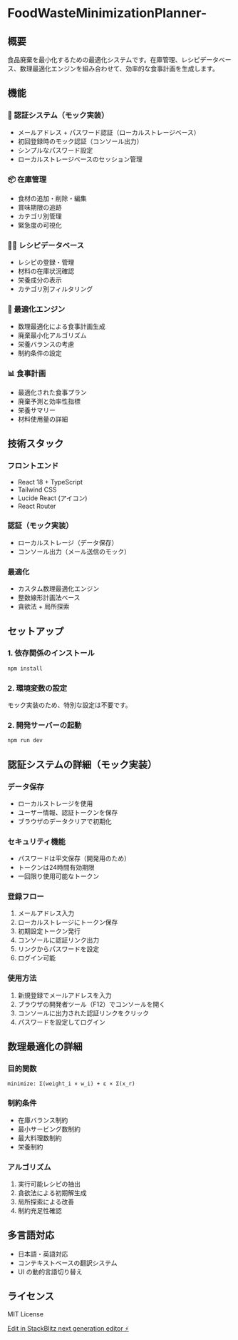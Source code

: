 # FoodWasteMinimizationPlanner-

## 概要
食品廃棄を最小化するための最適化システムです。在庫管理、レシピデータベース、数理最適化エンジンを組み合わせて、効率的な食事計画を生成します。

## 機能

### 🔐 認証システム（モック実装）
- メールアドレス + パスワード認証（ローカルストレージベース）
- 初回登録時のモック認証（コンソール出力）
- シンプルなパスワード設定
- ローカルストレージベースのセッション管理

### 📦 在庫管理
- 食材の追加・削除・編集
- 賞味期限の追跡
- カテゴリ別管理
- 緊急度の可視化

### 👨‍🍳 レシピデータベース
- レシピの登録・管理
- 材料の在庫状況確認
- 栄養成分の表示
- カテゴリ別フィルタリング

### 🎯 最適化エンジン
- 数理最適化による食事計画生成
- 廃棄最小化アルゴリズム
- 栄養バランスの考慮
- 制約条件の設定

### 📊 食事計画
- 最適化された食事プラン
- 廃棄予測と効率性指標
- 栄養サマリー
- 材料使用量の詳細

## 技術スタック

### フロントエンド
- React 18 + TypeScript
- Tailwind CSS
- Lucide React (アイコン)
- React Router

### 認証（モック実装）
- ローカルストレージ（データ保存）
- コンソール出力（メール送信のモック）

### 最適化
- カスタム数理最適化エンジン
- 整数線形計画法ベース
- 貪欲法 + 局所探索

## セットアップ

### 1. 依存関係のインストール
```bash
npm install
```

### 2. 環境変数の設定
モック実装のため、特別な設定は不要です。

### 2. 開発サーバーの起動
```bash
npm run dev
```

## 認証システムの詳細（モック実装）

### データ保存
- ローカルストレージを使用
- ユーザー情報、認証トークンを保存
- ブラウザのデータクリアで初期化

### セキュリティ機能
- パスワードは平文保存（開発用のため）
- トークンは24時間有効期限
- 一回限り使用可能なトークン

### 登録フロー
1. メールアドレス入力
2. ローカルストレージにトークン保存
3. 初期設定トークン発行
4. コンソールに認証リンク出力
5. リンクからパスワードを設定
6. ログイン可能

### 使用方法
1. 新規登録でメールアドレスを入力
2. ブラウザの開発者ツール（F12）でコンソールを開く
3. コンソールに出力された認証リンクをクリック
4. パスワードを設定してログイン

## 数理最適化の詳細

### 目的関数
```
minimize: Σ(weight_i × w_i) + ε × Σ(x_r)
```

### 制約条件
- 在庫バランス制約
- 最小サービング数制約
- 最大料理数制約
- 栄養制約

### アルゴリズム
1. 実行可能レシピの抽出
2. 貪欲法による初期解生成
3. 局所探索による改善
4. 制約充足性確認

## 多言語対応
- 日本語・英語対応
- コンテキストベースの翻訳システム
- UI の動的言語切り替え

## ライセンス
MIT License

[Edit in StackBlitz next generation editor ⚡️](https://stackblitz.com/~/github.com/KosukeMiyazato/FoodWasteMinimizationPlanner-)